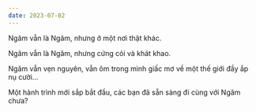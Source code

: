 ```yaml
---
date: 2023-07-02
---
```

Ngăm vẫn là Ngăm, nhưng ở một nơi thật khác.

Ngăm vẫn là Ngăm, nhưng cứng cỏi và khát khao.

Ngăm vẫn vẹn nguyên, vẫn ôm trong mình giấc mơ về một thế giới đầy ắp nụ cười…

Một hành trình mới sắp bắt đầu, các bạn đã sẵn sàng đi cùng với Ngăm chưa?
